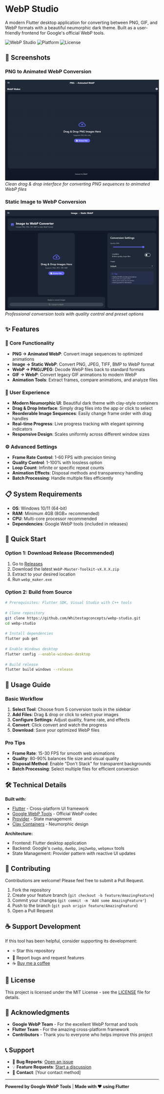 # WebP Studio

A modern Flutter desktop application for converting between PNG, GIF, and WebP formats with a beautiful neumorphic dark theme. Built as a user-friendly frontend for Google's official WebP tools.

![WebP Studio](https://img.shields.io/badge/WebP-Studio-blue)
![Platform](https://img.shields.io/badge/platform-Windows-blue)
![License](https://img.shields.io/badge/license-MIT-green)

## 📸 Screenshots

### PNG to Animated WebP Conversion
![PNG to WebP Animation](assets/ss1.png)
*Clean drag & drop interface for converting PNG sequences to animated WebP files*

### Static Image to WebP Conversion  
![Static Image Conversion](assets/ss2.png)
*Professional conversion tools with quality control and preset options*

## ✨ Features

### 🎯 **Core Functionality**
- **PNG → Animated WebP**: Convert image sequences to optimized animations
- **Image → Static WebP**: Convert PNG, JPEG, TIFF, BMP to WebP format
- **WebP → PNG/JPEG**: Decode WebP files back to standard formats
- **GIF → WebP**: Convert legacy GIF animations to modern WebP
- **Animation Tools**: Extract frames, compare animations, and analyze files

### 🎨 **User Experience**
- **Modern Neumorphic UI**: Beautiful dark theme with clay-style containers
- **Drag & Drop Interface**: Simply drag files into the app or click to select
- **Reorderable Image Sequences**: Easily change frame order with drag handles
- **Real-time Progress**: Live progress tracking with elegant spinning indicators
- **Responsive Design**: Scales uniformly across different window sizes

### ⚙️ **Advanced Settings**
- **Frame Rate Control**: 1-60 FPS with precision timing
- **Quality Control**: 1-100% with lossless option
- **Loop Count**: Infinite or specific repeat counts
- **Animation Effects**: Disposal methods and transparency handling
- **Batch Processing**: Handle multiple files efficiently

## 📋 System Requirements

- **OS**: Windows 10/11 (64-bit)
- **RAM**: Minimum 4GB (8GB+ recommended)
- **CPU**: Multi-core processor recommended
- **Dependencies**: Google WebP tools (included in releases)

## 🚀 Quick Start

### Option 1: Download Release (Recommended)
1. Go to [Releases](../../releases)
2. Download the latest `WebP-Master-Toolkit-vX.X.X.zip`
3. Extract to your desired location
4. Run `webp_maker.exe`

### Option 2: Build from Source
```bash
# Prerequisites: Flutter SDK, Visual Studio with C++ tools

# Clone repository
git clone https://github.com/Whitestagconcepts/webp-studio.git
cd webp-studio

# Install dependencies
flutter pub get

# Enable Windows desktop
flutter config --enable-windows-desktop

# Build release
flutter build windows --release
```

## 📖 Usage Guide

### Basic Workflow
1. **Select Tool**: Choose from 5 conversion tools in the sidebar
2. **Add Files**: Drag & drop or click to select your images
3. **Configure Settings**: Adjust quality, frame rate, and effects
4. **Convert**: Click convert and watch the progress
5. **Download**: Save your optimized WebP files

### Pro Tips
- **Frame Rate**: 15-30 FPS for smooth web animations
- **Quality**: 80-90% balances file size and visual quality
- **Disposal Method**: Enable "Don't Stack" for transparent backgrounds
- **Batch Processing**: Select multiple files for efficient conversion

## 🛠️ Technical Details

**Built with:**
- [Flutter](https://flutter.dev) - Cross-platform UI framework
- [Google WebP Tools](https://developers.google.com/speed/webp) - Official WebP codec
- [Provider](https://pub.dev/packages/provider) - State management
- [Clay Containers](https://pub.dev/packages/clay_containers) - Neumorphic design

**Architecture:**
- Frontend: Flutter desktop application
- Backend: Google's `cwebp`, `dwebp`, `img2webp`, `webpmux` tools
- State Management: Provider pattern with reactive UI updates

## 🤝 Contributing

Contributions are welcome! Please feel free to submit a Pull Request.

1. Fork the repository
2. Create your feature branch (`git checkout -b feature/AmazingFeature`)
3. Commit your changes (`git commit -m 'Add some AmazingFeature'`)
4. Push to the branch (`git push origin feature/AmazingFeature`)
5. Open a Pull Request

## ☕ Support Development

If this tool has been helpful, consider supporting its development:

- ⭐ Star this repository
- 🐛 Report bugs and request features
- ☕ [Buy me a coffee](https://your-donation-link.com)

## 📄 License

This project is licensed under the MIT License - see the [LICENSE](LICENSE) file for details.

## 🙏 Acknowledgments

- **Google WebP Team** - For the excellent WebP format and tools
- **Flutter Team** - For the amazing cross-platform framework
- **Contributors** - Thank you to everyone who helps improve this project

## 📞 Support

- 🐛 **Bug Reports**: [Open an issue](../../issues)
- 💡 **Feature Requests**: [Start a discussion](../../discussions)
- 📧 **Contact**: [Your contact method]

---

**Powered by Google WebP Tools** | **Made with ❤️ using Flutter**
